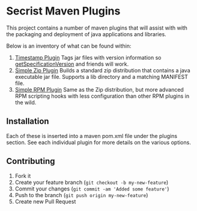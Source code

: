 # Secrist Maven Plugins

This project contains a number of maven plugins that will assist with
with the packaging and deployment of java applications and libraries.

Below is an inventory of what can be found within: 

1.  [Timestamp Plugin](https://github.com/randysecrist/com.secristfamily.maven/tree/master/maven-timestamp-plugin)
  Tags jar files with version information so [getSpecificationVersion](http://docs.oracle.com/javase/6/docs/api/) and friends will work.
2.  [Simple Zip Plugin](https://github.com/randysecrist/com.secristfamily.maven/tree/master/maven-zip-plugin)
  Builds a standard zip distribution that contains a java executable jar file.  Supports a lib directory and a matching MANIFEST file.
3.  [Simple RPM Plugin](https://github.com/randysecrist/com.secristfamily.maven/tree/master/maven-rpm-plugin)
  Same as the Zip distribution, but more advanced RPM scripting hooks with less configuration than other RPM plugins in the wild.

## Installation

Each of these is inserted into a maven pom.xml file under the plugins
section.  See each individual plugin for more details on the various
options.

## Contributing

1. Fork it
2. Create your feature branch (`git checkout -b my-new-feature`)
3. Commit your changes (`git commit -am 'Added some feature'`)
4. Push to the branch (`git push origin my-new-feature`)
5. Create new Pull Request
